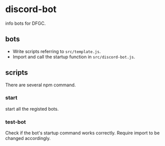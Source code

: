 # discord-bot

info bots for DFGC.

## bots

- Write scripts referring to `src/template.js`.
- Import and call the startup function in `src/discord-bot.js`.

## scripts

There are several npm command.

### start

start all the registed bots.

### test-bot

Check if the bot's startup command works correctly.
Require import to be changed accordingly.

